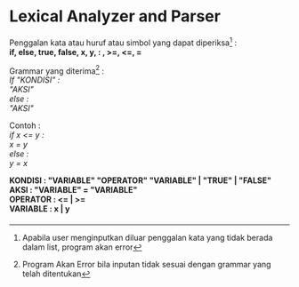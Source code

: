 # Lexical Analyzer and Parser


Penggalan kata atau huruf atau simbol yang dapat diperiksa[^1] :\
**if, else, true, false, x, y, : , >=, <=, =**


Grammar yang diterima[^2] :\
 *If "KONDISI" :*\
      ‎ ‎ ‎ *"AKSI"*\
*else :*\
  ‎ ‎ ‎ *"AKSI"*
 
 Contoh :\
 *if x <= y :\
 ‎ ‎ ‎x = y\
 else :\
 ‎ ‎ ‎y = x*
  
**KONDISI : "VARIABLE" "OPERATOR" "VARIABLE" | "TRUE" | "FALSE"\
AKSI : "VARIABLE" = "VARIABLE"\
OPERATOR : <= | >=\
VARIABLE : x | y**
####
[^1]: Apabila user menginputkan diluar penggalan kata yang tidak berada dalam list, program akan error
[^2]: Program Akan Error bila inputan tidak sesuai dengan grammar yang telah ditentukan

    
